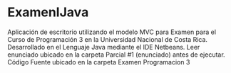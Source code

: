 # ExamenIJava
Aplicación de escritorio utilizando el modelo MVC para Examen para el Curso de Programación 3 en la Universidad Nacional de Costa Rica. Desarrollado en el Lenguaje Java mediante el IDE Netbeans.
Leer enunciado ubicado en la carpeta Parcial #1 (enunciado) antes de ejecutar.
Código Fuente ubicado en la carpeta Examen Programacion 3
